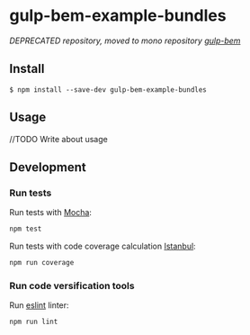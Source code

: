 gulp-bem-example-bundles
============

*DEPRECATED repository, moved to mono repository [gulp-bem](https://github.com/bem/gulp-bem/tree/master/packages/gulp-bem-example-bundles)*

Install
-------

```
$ npm install --save-dev gulp-bem-example-bundles
```

Usage
-----------

//TODO Write about usage

Development
-----------

### Run tests

Run tests with [Mocha](https://mochajs.org):
```bash
npm test
```
Run tests with code coverage calculation [Istanbul](https://www.npmjs.com/package/istanbul):
```bash
npm run coverage
```

### Run code versification tools

Run [eslint](https://www.npmjs.com/package/eslint) linter:
```
npm run lint
```
